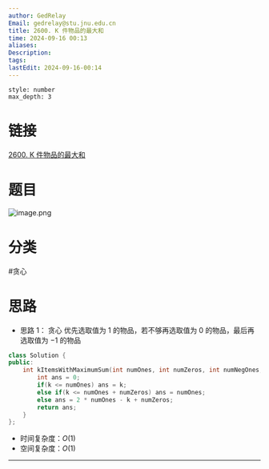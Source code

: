 ```yaml
---
author: GedRelay
Email: gedrelay@stu.jnu.edu.cn
title: 2600. K 件物品的最大和
time: 2024-09-16 00:13
aliases: 
Description: 
tags: 
lastEdit: 2024-09-16-00:14
---
```


```toc
style: number
max_depth: 3
```

# 链接
[2600. K 件物品的最大和](https://leetcode.cn/problems/k-items-with-the-maximum-sum/) 

# 题目
![image.png](https://ged-pic-bed.oss-cn-guangzhou.aliyuncs.com/img/202409160013397.png)


# 分类
#贪心 

# 思路
- 思路 1：
贪心
优先选取值为 $1$ 的物品，若不够再选取值为 $0$ 的物品，最后再选取值为 $-1$ 的物品  


```cpp
class Solution {
public:
    int kItemsWithMaximumSum(int numOnes, int numZeros, int numNegOnes, int k) {
        int ans = 0;
        if(k <= numOnes) ans = k;
        else if(k <= numOnes + numZeros) ans = numOnes;
        else ans = 2 * numOnes - k + numZeros;
        return ans;
    }
};
```


- 时间复杂度：${O\left( 1 \right)  }$ 
- 空间复杂度：${O\left( 1 \right)  }$ 


---

